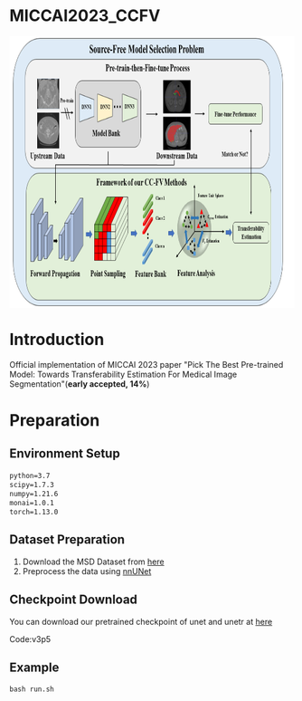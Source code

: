# MICCAI2023_CCFV

<img src="Figs/Framework.png" width = "980" height = "480" alt="" align=center />

# Introduction

Official implementation of MICCAI 2023 paper "Pick The Best Pre-trained Model: Towards Transferability Estimation For Medical Image Segmentation"(**early accepted, 14%**)


# Preparation
## Environment Setup
    python=3.7
    scipy=1.7.3
    numpy=1.21.6
    monai=1.0.1
    torch=1.13.0

## Dataset Preparation
1. Download the MSD Dataset from [here](http://medicaldecathlon.com/)
2. Preprocess the data using [nnUNet](https://github.com/MIC-DKFZ/nnUNet)

## Checkpoint Download
You can download our pretrained checkpoint of unet
and unetr at [here](https://pan.baidu.com/s/1EU0CzI2XnvsfHj84Q7gzTw)

Code:v3p5

## Example
    bash run.sh


